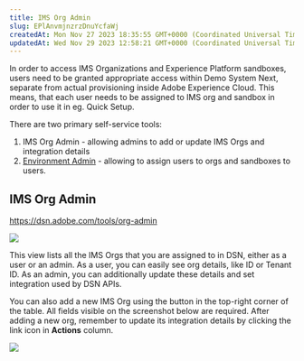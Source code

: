 ```yaml
---
title: IMS Org Admin
slug: EPlAnvmjnzrzDnuYcfaWj
createdAt: Mon Nov 27 2023 18:35:55 GMT+0000 (Coordinated Universal Time)
updatedAt: Wed Nov 29 2023 12:58:21 GMT+0000 (Coordinated Universal Time)
---
```


In order to access IMS Organizations and Experience Platform sandboxes, users need to be granted appropriate access within Demo System Next, separate from actual provisioning inside Adobe Experience Cloud. This means, that each user needs to be assigned to IMS org and sandbox in order to use it in eg. Quick Setup.

There are two primary self-service tools:&#x20;

1. IMS Org Admin - allowing admins to add or update IMS Orgs and integration details
2. [Environment Admin](<../Demo System Next/Environment Admin.md>) - allowing to assign users to orgs and sandboxes to users.

## IMS Org Admin

<https://dsn.adobe.com/tools/org-admin>

![](../../assets/mkBRzQhcK45Ega9qHBkEQ_image.png)

This view lists all the IMS Orgs that you are assigned to in DSN, either as a user or an admin. As a user, you can easily see org details, like ID or Tenant ID. As an admin, you can additionally update these details and set integration used by DSN APIs.

You can also add a new IMS Org using the button in the top-right corner of the table. All fields visible on the screenshot below are required. After adding a new org, remember to update its integration details by clicking the link icon in **Actions** column.

![](../../assets/BMq2yXfmcWFPHAORBCANj_image.png)

